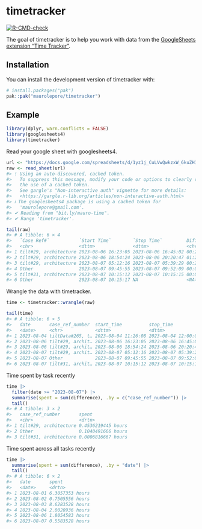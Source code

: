 
<!-- README.md is generated from README.Rmd. Please edit that file -->

# timetracker

<!-- badges: start -->

[![R-CMD-check](https://github.com/maurolepore/timetracker/actions/workflows/R-CMD-check.yaml/badge.svg)](https://github.com/maurolepore/timetracker/actions/workflows/R-CMD-check.yaml)
<!-- badges: end -->

The goal of timetracker is to help you work with data from the
[GoogleSheets extension “Time
Tracker”](https://workspace.google.com/marketplace/app/time_tracker/182790105381).

## Installation

You can install the development version of timetracker with:

``` r
# install.packages("pak")
pak::pak("maurolepore/timetracker")
```

## Example

``` r
library(dplyr, warn.conflicts = FALSE)
library(googlesheets4)
library(timetracker)
```

Read your google sheet with googlesheets4.

``` r
url <- "https://docs.google.com/spreadsheets/d/1yz1j_CuLVwQwkzxW_6kuZH1mCEWuD-n-rCy70aORyc0/edit?usp=sharing"
raw <- read_sheet(url)
#> ! Using an auto-discovered, cached token.
#>   To suppress this message, modify your code or options to clearly consent to
#>   the use of a cached token.
#>   See gargle's "Non-interactive auth" vignette for more details:
#>   <https://gargle.r-lib.org/articles/non-interactive-auth.html>
#> ℹ The googlesheets4 package is using a cached token for
#>   'maurolepore@gmail.com'.
#> ✔ Reading from "bit.ly/mauro-time".
#> ✔ Range 'timetracker'.

tail(raw)
#> # A tibble: 6 × 4
#>   `Case Ref#`           `Start Time`        `Stop Time`         Difference
#>   <chr>                 <dttm>              <dttm>              <chr>     
#> 1 tilt#29, architecture 2023-08-06 16:23:05 2023-08-06 16:45:02 00:21:57  
#> 2 tilt#29, architecture 2023-08-06 18:54:24 2023-08-06 20:20:47 01:26:23  
#> 3 tilt#29, architecture 2023-08-07 05:12:16 2023-08-07 05:39:29 00:27:13  
#> 4 Other                 2023-08-07 09:45:55 2023-08-07 09:52:09 00:06:15  
#> 5 tilt#31, architecture 2023-08-07 10:15:12 2023-08-07 10:15:15 00:00:02  
#> 6 Other                 2023-08-07 10:15:17 NA                  <NA>
```

Wrangle the data with timetracker.

``` r
time <- timetracker::wrangle(raw)

tail(time)
#> # A tibble: 6 × 5
#>   date       case_ref_number  start_time          stop_time           difference
#>   <date>     <chr>            <dttm>              <dttm>              <drtn>    
#> 1 2023-08-04 tiltData#265, t… 2023-08-04 11:26:08 2023-08-04 12:00:01 0.5646591…
#> 2 2023-08-06 tilt#29, archit… 2023-08-06 16:23:05 2023-08-06 16:45:02 0.3657244…
#> 3 2023-08-06 tilt#29, archit… 2023-08-06 18:54:24 2023-08-06 20:20:47 1.4397338…
#> 4 2023-08-07 tilt#29, archit… 2023-08-07 05:12:16 2023-08-07 05:39:29 0.4536219…
#> 5 2023-08-07 Other            2023-08-07 09:45:55 2023-08-07 09:52:09 0.1040491…
#> 6 2023-08-07 tilt#31, archit… 2023-08-07 10:15:12 2023-08-07 10:15:15 0.0006816…
```

Time spent by task recently

``` r
time |> 
  filter(date >= "2023-08-07") |>
  summarise(spent = sum(difference), .by = c("case_ref_number")) |> 
  tail()
#> # A tibble: 3 × 2
#>   case_ref_number       spent             
#>   <chr>                 <drtn>            
#> 1 tilt#29, architecture 0.4536219445 hours
#> 2 Other                 0.1040491666 hours
#> 3 tilt#31, architecture 0.0006816667 hours
```

Time spent across all tasks recently

``` r
time |>
  summarise(spent = sum(difference), .by = "date") |> 
  tail()
#> # A tibble: 6 × 2
#>   date       spent          
#>   <date>     <drtn>         
#> 1 2023-08-01 6.3057353 hours
#> 2 2023-08-02 0.7505556 hours
#> 3 2023-08-03 8.6283528 hours
#> 4 2023-08-04 2.0020936 hours
#> 5 2023-08-06 1.8054583 hours
#> 6 2023-08-07 0.5583528 hours
```
